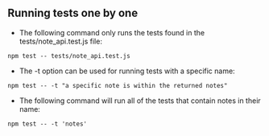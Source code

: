 ## Running tests one by one

* The following command only runs the tests found in the tests/note_api.test.js file:
```
npm test -- tests/note_api.test.js
```

* The -t option can be used for running tests with a specific name:
```
npm test -- -t "a specific note is within the returned notes"
```

* The following command will run all of the tests that contain notes in their name:
```
npm test -- -t 'notes'
```
